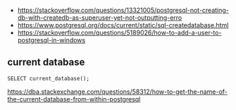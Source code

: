 - https://stackoverflow.com/questions/13321005/postgresql-not-creating-db-with-createdb-as-superuser-yet-not-outputting-erro
- https://www.postgresql.org/docs/current/static/sql-createdatabase.html
- https://stackoverflow.com/questions/5189026/how-to-add-a-user-to-postgresql-in-windows

## current database

`SELECT current_database();`

https://dba.stackexchange.com/questions/58312/how-to-get-the-name-of-the-current-database-from-within-postgresql
